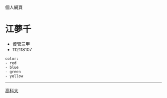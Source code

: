 個人網頁
# 江夢千
- 資管三甲
- 112118107

```
color:
- red
- blue
- green
- yellow
```
---
[高科大](https://www.nkust.edu.tw/)
